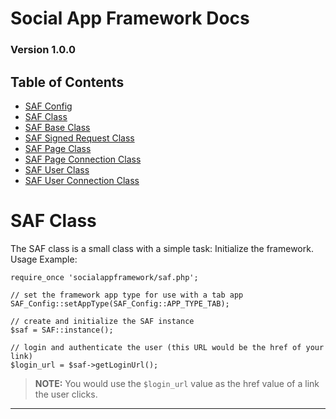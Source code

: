 # Social App Framework Docs
### Version 1.0.0

## Table of Contents

* [SAF Config](saf_config.md)
* [SAF Class](saf.md)
* [SAF Base Class](saf_base.md)
* [SAF Signed Request Class](saf_signed_request.md)
* [SAF Page Class](saf_page.md)
* [SAF Page Connection Class](saf_page_connection.md)
* [SAF User Class](saf_user.md)
* [SAF User Connection Class](saf_user_connection.md)

# SAF Class
The SAF class is a small class with a simple task: Initialize the framework.
Usage Example:

    require_once 'socialappframework/saf.php';

    // set the framework app type for use with a tab app
    SAF_Config::setAppType(SAF_Config::APP_TYPE_TAB);

    // create and initialize the SAF instance
    $saf = SAF::instance();

    // login and authenticate the user (this URL would be the href of your link)
    $login_url = $saf->getLoginUrl();

>**NOTE:** You would use the `$login_url` value as the href value of a link
the user clicks.

***
